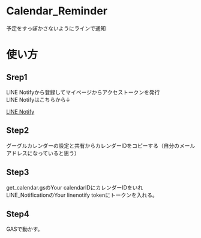 # Calendar_Reminder
予定をすっぽかさないようにラインで通知
<h1>
  使い方
</h1>
<h2>
  Srep1 
</h2>
<p>
  LINE Notifyから登録してマイページからアクセストークンを発行<br>LINE Notifyはこちらから↓
</p>
  <a href="https://notify-bot.line.me/ja/">
    <p>LINE Notify</p>
  </a>
<h2>
  Step2 
</h2>
<p>
  グーグルカレンダーの設定と共有からカレンダーIDをコピーする（自分のメールアドレスになっていると思う）
</p>
<h2>
  Step3
</h2>
<p>
  get_calendar.gsのYour calendarIDにカレンダーIDをいれ<br>LINE_NotificationのYour linenotify tokenにトークンを入れる。
</p>
<h2>
  Step4
</h2>
<p>
  GASで動かす。
</p>